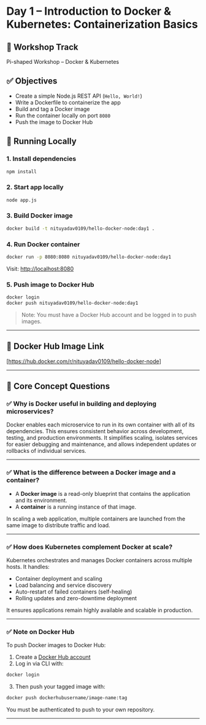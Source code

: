 # Day 1 – Introduction to Docker & Kubernetes: Containerization Basics

## 📅 Workshop Track
Pi-shaped Workshop – Docker & Kubernetes


## ✅ Objectives

- Create a simple Node.js REST API (`Hello, World!`)
- Write a Dockerfile to containerize the app
- Build and tag a Docker image
- Run the container locally on port `8080`
- Push the image to Docker Hub


## 🚀 Running Locally

### 1. Install dependencies

```bash
npm install
```

### 2. Start app locally

```bash
node app.js
```

### 3. Build Docker image

```bash
docker build -t nituyadav0109/hello-docker-node:day1 .
```

### 4. Run Docker container

```bash
docker run -p 8080:8080 nituyadav0109/hello-docker-node:day1
```

Visit: [http://localhost:8080](http://localhost:8080)

### 5. Push image to Docker Hub

```bash
docker login
docker push nituyadav0109/hello-docker-node:day1
```

> Note: You must have a Docker Hub account and be logged in to push images.

---

## 🔗 Docker Hub Image Link

[https://hub.docker.com/r/nituyadav0109/hello-docker-node]

---

## 📘 Core Concept Questions

### ✅ Why is Docker useful in building and deploying microservices?

Docker enables each microservice to run in its own container with all of its dependencies. This ensures consistent behavior across development, testing, and production environments. It simplifies scaling, isolates services for easier debugging and maintenance, and allows independent updates or rollbacks of individual services.

---

### ✅ What is the difference between a Docker image and a container?

- A **Docker image** is a read-only blueprint that contains the application and its environment.
- A **container** is a running instance of that image.

In scaling a web application, multiple containers are launched from the same image to distribute traffic and load.

---

### ✅ How does Kubernetes complement Docker at scale?

Kubernetes orchestrates and manages Docker containers across multiple hosts. It handles:

- Container deployment and scaling
- Load balancing and service discovery
- Auto-restart of failed containers (self-healing)
- Rolling updates and zero-downtime deployment

It ensures applications remain highly available and scalable in production.

---

### ✅ Note on Docker Hub

To push Docker images to Docker Hub:

1. Create a [Docker Hub account](https://hub.docker.com)
2. Log in via CLI with:

```bash
docker login
```

3. Then push your tagged image with:

```bash
docker push dockerhubusername/image-name:tag
```

You must be authenticated to push to your own repository.

---
